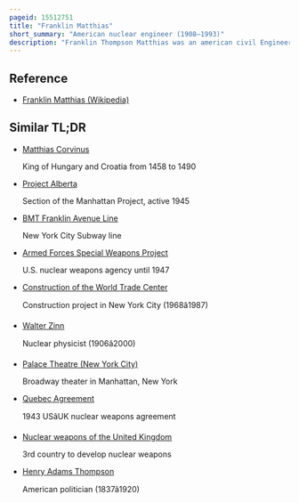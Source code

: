 ```yaml
---
pageid: 15512751
title: "Franklin Matthias"
short_summary: "American nuclear engineer (1908–1993)"
description: "Franklin Thompson Matthias was an american civil Engineer who directed the Construction of the Hanford nuclear Site a key Facility of the Manhattan Project during World War Ii."
---
```


## Reference

- [Franklin Matthias (Wikipedia)](https://en.wikipedia.org/?curid=15512751)

## Similar TL;DR

- [Matthias Corvinus](/tldr/en/matthias-corvinus)

  King of Hungary and Croatia from 1458 to 1490

- [Project Alberta](/tldr/en/project-alberta)

  Section of the Manhattan Project, active 1945

- [BMT Franklin Avenue Line](/tldr/en/bmt-franklin-avenue-line)

  New York City Subway line

- [Armed Forces Special Weapons Project](/tldr/en/armed-forces-special-weapons-project)

  U.S. nuclear weapons agency until 1947

- [Construction of the World Trade Center](/tldr/en/construction-of-the-world-trade-center)

  Construction project in New York City (1968â1987)

- [Walter Zinn](/tldr/en/walter-zinn)

  Nuclear physicist (1906â2000)

- [Palace Theatre (New York City)](/tldr/en/palace-theatre-new-york-city)

  Broadway theater in Manhattan, New York

- [Quebec Agreement](/tldr/en/quebec-agreement)

  1943 USâUK nuclear weapons agreement

- [Nuclear weapons of the United Kingdom](/tldr/en/nuclear-weapons-of-the-united-kingdom)

  3rd country to develop nuclear weapons

- [Henry Adams Thompson](/tldr/en/henry-adams-thompson)

  American politician (1837â1920)
